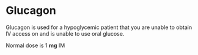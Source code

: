 # Glucagon

Glucagon is used for a hypoglycemic patient that you are unable to obtain IV access on and is unable to use oral glucose.

Normal dose is 1 **mg** IM
